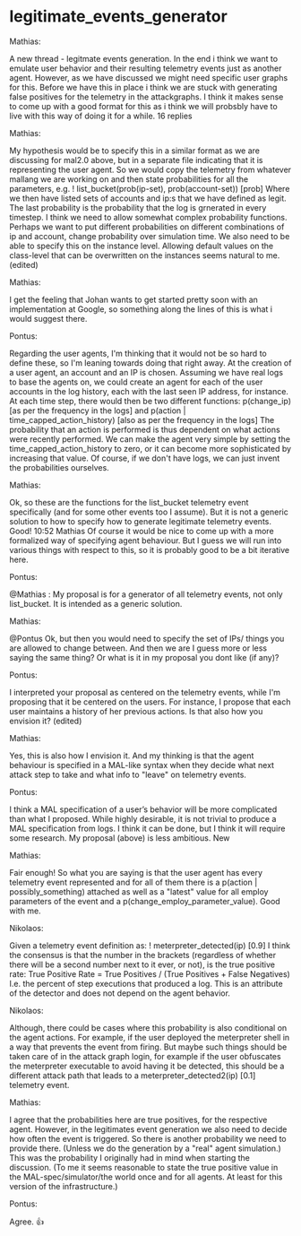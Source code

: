 # legitimate_events_generator

Mathias:

A new thread - legitmate events generation. In the end i think we want to emulate user behavior and their resulting telemetry events just as another agent. However, as we have discussed we might need specific user graphs for this. Before we have this in place i think we are stuck with generating false positives for the telemetry in the attackgraphs. I think it makes sense to come up with a good format for this as i think we will probsbly have to live with this way of doing it for a while. 16 replies 

Mathias:

My hypothesis would be to specify this in a similar format as we are discussing for mal2.0 above, but in a separate file indicating that it is representing the user agent. So we would copy the telemetry from whatever mallang we are working on and then state probabilities for all the parameters, e.g. ! list_bucket(prob(ip-set), prob(account-set)) [prob] Where we then have listed sets of accounts and ip:s that we have defined as legit. The last probability is the probability that the log is grnerated in every timestep. I think we need to allow somewhat complex probability functions. Perhaps we want to put different probabilities on different combinations of ip and account, change probability over simulation time. We also need to be able to specify this on the instance level. Allowing default values on the class-level that can be overwritten on the instances seems natural to me. (edited) 

Mathias:

I get the feeling that Johan wants to get started pretty soon with an implementation at Google, so something along the lines of this is what i would suggest there.

Pontus:

Regarding the user agents, I'm thinking that it would not be so hard to define these, so I'm leaning towards doing that right away. At the creation of a user agent, an account and an IP is chosen. Assuming we have real logs to base the agents on, we could create an agent for each of the user accounts in the log history, each with the last seen IP address, for instance. At each time step, there would then be two different functions: 
p(change_ip) [as per the frequency in the logs] and 
p(action | time_capped_action_history) [also as per the frequency in the logs] 
The probability that an action is performed is thus dependent on what actions were recently performed. We can make the agent very simple by setting the time_capped_action_history to zero, or it can become more sophisticated by increasing that value. Of course, if we don't have logs, we can just invent the probabilities ourselves. 

Mathias:

Ok, so these are the functions for the list_bucket telemetry event specifically (and for some other events too I assume). But it is not a generic solution to how to specify how to generate legitimate telemetry events. Good! 10:52 Mathias Of course it would be nice to come up with a more formalized way of specifying agent behaviour. But I guess we will run into various things with respect to this, so it is probably good to be a bit iterative here.

Pontus:

@Mathias : My proposal is for a generator of all telemetry events, not only list_bucket. It is intended as a generic solution. 

Mathias:

@Pontus Ok, but then you would need to specify the set of IPs/ things you are allowed to change between. And then we are I guess more or less saying the same thing? Or what is it in my proposal you dont like (if any)? 

Pontus:

I interpreted your proposal as centered on the telemetry events, while I'm proposing that it be centered on the users. For instance, I propose that each user maintains a history of her previous actions. Is that also how you envision it? (edited) 

Mathias:

Yes, this is also how I envision it. And my thinking is that the agent behaviour is specified in a MAL-like syntax when they decide what next attack step to take and what info to "leave" on telemetry events. 

Pontus:

I think a MAL specification of a user’s behavior will be more complicated than what I proposed. While highly desirable, it is not trivial to produce a MAL specification from logs. I think it can be done, but I think it will require some research. My proposal (above) is less ambitious. New 

Mathias:

Fair enough! So what you are saying is that the user agent has every telemetry event represented and for all of them there is a p(action | possibly_something) attached as well as a "latest" value for all employ parameters of the event and a p(change_employ_parameter_value). Good with me.

Nikolaos:

 Given a telemetry event definition as:
! meterpreter_detected(ip) [0.9]
I think the consensus is that the number in the brackets (regardless of whether there will be a second number next to it ever, or not), is the true positive rate:
True Positive Rate = True Positives / (True Positives + False Negatives) I.e. the percent of step executions that produced a log. This is an attribute of the detector and does not depend on the agent behavior.

Nikolaos:

Although, there could be cases where this probability is also conditional on the agent actions. For example, if the user deployed the meterpreter shell in a way that prevents the event from firing. But maybe such things should be taken care of in the attack graph login, for example if the user obfuscates the meterpreter executable to avoid having it be detected, this should be a different attack path that leads to a meterpreter_detected2(ip) [0.1] telemetry event. 

Mathias:

I agree that the probabilities here are true positives, for the respective agent. However, in the legitimates event generation we also need to decide how often the event is triggered. So there is another probability we need to provide there. (Unless we do the generation by a "real" agent simulation.) This was the probability I originally had in mind when starting the discussion. (To me it seems reasonable to state the true positive value in the MAL-spec/simulator/the world once and for all agents. At least for this version of the infrastructure.) 

Pontus:

Agree. 👍
